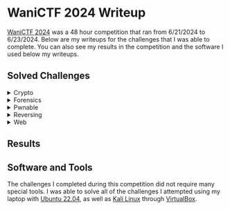 # WaniCTF 2024 Writeup

[WaniCTF 2024](https://wanictf.org/) was a 48 hour competition that ran from 6/21/2024 to 6/23/2024. Below are my writeups for the challenges that I was able to complete. You can also see my results
in the competition and the software I used below my writeups.

## Solved Challenges

<details>
  <summary>Crypto</summary>

  * [beginners_aes](https://github.com/rstacks/WaniCTF2024-writeup/tree/master/Crypto/beginners_aes)
  * [beginners_rsa](https://github.com/rstacks/WaniCTF2024-writeup/tree/master/Crypto/beginners_rsa)
  * [replacement](https://github.com/rstacks/WaniCTF2024-writeup/tree/master/Crypto/replacement)
  
</details>

<details>
  <summary>Forensics</summary>

  * [tiny_usb](https://github.com/rstacks/WaniCTF2024-writeup/tree/master/Forensics/tiny_usb)
  
</details>

<details>
  <summary>Pwnable</summary>

  * [nc](https://github.com/rstacks/WaniCTF2024-writeup/tree/master/Pwnable/nc)
  
</details>

<details>
  <summary>Reversing</summary>

  * [lambda](https://github.com/rstacks/WaniCTF2024-writeup/tree/master/Reversing/lambda)
  
</details>

<details>
  <summary>Web</summary>

  * [Bad_Worker](https://github.com/rstacks/WaniCTF2024-writeup/tree/master/Web/Bad_Worker)
  
</details>

## Results



## Software and Tools

The challenges I completed during this competition did not require many special tools. I was able to solve all of the challenges I attempted using my laptop with [Ubuntu 22.04](https://ubuntu.com/desktop), as well as [Kali Linux](https://www.kali.org/) through [VirtualBox](https://www.virtualbox.org/).
